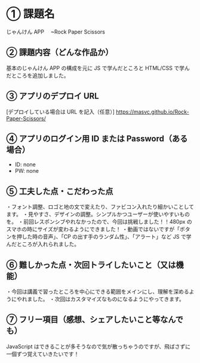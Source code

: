 # ① 課題名

じゃんけん APP 　~Rock Paper Scissors

## ② 課題内容（どんな作品か）

基本のじゃんけん APP の構成を元に JS で学んだところと HTML/CSS で学んだところを追加しました。

## ③ アプリのデプロイ URL

[デプロイしている場合は URL を記入（任意）]
https://masvc.github.io/Rock-Paper-Scissors/

## ④ アプリのログイン用 ID または Password（ある場合）

- ID: none
- PW: none

## ⑤ 工夫した点・こだわった点

・フォント調整、ロゴと地の文で変えたり、ファビコン入れたり細かいことしてます。
・見やすさ、デザインの調整。シンプルかつユーザーが使いやすいものを。
・前回レスポンシブやれなかったので、今回は挑戦しました！！480px のスマホの時にサイズが変わるようにできました！
・動画ではないですが「ボタンを押した時の音声」、「CP の出す手のランダム性」、「アラート」など JS で学んだところが入れられました。

## ⑥ 難しかった点・次回トライしたいこと（又は機能）

・今回は講義で習ったところを中心にできる範囲をメインにし、理解を深めるようにやれました。
・次回はカスタマイズなものになるようにやってきます。

## ⑦ フリー項目（感想、シェアしたいこと等なんでも）

JavaScript はできることが多そうなので気が散っちゃうのですが、飛ばさずに一個ずつ覚えていきたいです！
